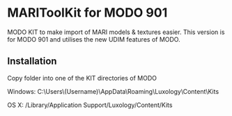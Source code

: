 MARIToolKit for MODO 901
===========

MODO KIT to make import of MARI models & textures easier.
This version is for MODO 901 and utilises the new UDIM features of MODO.

## Installation
Copy folder into one of the KIT directories of MODO

Windows:
C:\Users\\(Username)\AppData\Roaming\Luxology\Content\Kits

OS X:
/Library/Application Support/Luxology/Content/Kits
